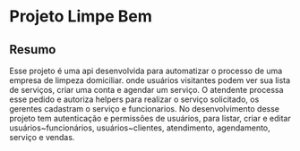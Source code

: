 <h1>Projeto Limpe Bem</h1>
<h2>Resumo</h2>
<p>Esse projeto é uma api desenvolvida para automatizar o processo de uma empresa de limpeza domiciliar.
onde usuários visitantes podem ver sua lista de serviços, criar uma conta e agendar um serviço.
   O atendente processa esse pedido e autoriza helpers para realizar o serviço solicitado, os gerentes cadastram o serviço e funcionarios.
No desenvolvimento desse projeto tem autenticação e permissões de usuários, para listar, criar e editar usuários~funcionários, usuários~clientes, atendimento, agendamento, serviço e vendas.</p>

